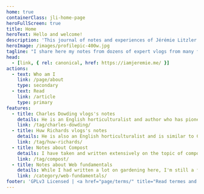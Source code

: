 ```yaml
---
home: true
containerClass: jli-home-page
heroFullScreen: true
title: Home
heroText: Hello and welcome!
description: 'This journal of notes and experiences of Jérémie Litzler (available offline after installation) will provide a wide range of topics about sustainable living'
heroImage: /images/profilepic-400w.jpg
tagline: "I share here my notes from dozens of expert vlogs from many field of work where I experiment: gardening, plants, energy and many others. <br> <br>I hope you will find what you are looking for!"
head:
  - [link, { rel: canonical, href: https://iamjeremie.me/ }]
actions:
  - text: Who am I
    link: /page/about
    type: secondary
  - text: Read
    link: /article
    type: primary
features:
  - title: Charles Dowding vlogs's notes
    details: He is an English horticulturalist and author who has pioneered modern no dig and organic soil management since 1983.
    link: /tag/charles-dowding/
  - title: Huw Richards vlogs's notes
    details: He is also an English horticulturalist and is similar to Charles in some ways while bringing other arguments about gardening and self-sufficiency in food.
    link: /tag/huw-richards/
  - title: Notes about Compost
    details: I have taken and written extensively on the topic of compost, thanks to Charles and Huw. This tag will bring you to all the articles on the topic.
    link: /tag/compost/
  - title: Notes about Web fundamentals
    details: While I had written a lot on gardening here, I'm still a full-time software engineer and I share a few review and experiences on the topic.
    link: /category/web-fundamentals/
footer: 'GPLv3 Licensed | <a href="page/terms/" title="Read termes and conditions of this website">Terms</a>'
---
```

